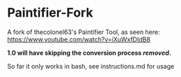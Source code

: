 # Paintifier-Fork
A fork of thecolonel63's Paintifier Tool, as seen here: https://www.youtube.com/watch?v=iXuWxfDIdB8

__1.0 will have skipping the conversion process _removed_.__

So far it only works in bash, see instructions.md for usage
